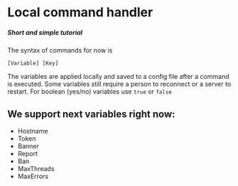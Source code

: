 # Local command handler
##### Short and simple tutorial

The syntax of commands for now is
```
[Variable] [Key]
```

The variables are applied locally and saved to a config file after a command is executed. Some variables still require a person to reconnect or a server to restart. For boolean (yes/no) variables use `true` or `false`
## We support next variables right now:

  - Hostname
  - Token
  - Banner
  - Report
  - Ban
  - MaxThreads
  - MaxErrors